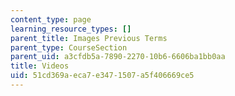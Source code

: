 ```yaml
---
content_type: page
learning_resource_types: []
parent_title: Images Previous Terms
parent_type: CourseSection
parent_uid: a3cfdb5a-7890-2270-10b6-6606ba1bb0aa
title: Videos
uid: 51cd369a-eca7-e347-1507-a5f406669ce5
---
```

